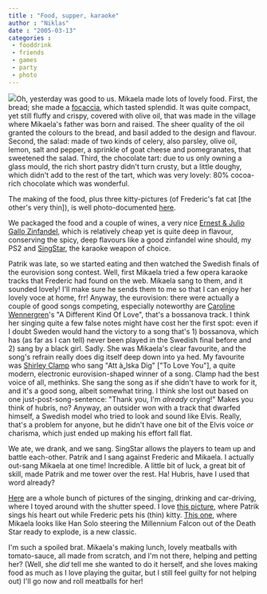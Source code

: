 ```yaml
---
title : "Food, supper, karaoke"
author : "Niklas"
date : "2005-03-13"
categories : 
 - fooddrink
 - friends
 - games
 - party
 - photo
---
```


[![](https://niklasblog.com/wp-content/2005-03-12-food.jpg)](https://niklasblog.com/bilder/2005-03-12/images/PICT0031.jpg)Oh, yesterday was good to us. Mikaela made lots of lovely food. First, the bread; she made a [focaccia](http://dictionary.reference.com/search?q=focaccia), which tasted splendid. It was quite compact, yet still fluffy and crispy, covered with olive oil, that was made in the village where Mikaela's father was born and raised. The sheer quality of the oil granted the colours to the bread, and basil added to the design and flavour. Second, the salad: made of two kinds of celery, also parsley, olive oil, lemon, salt and pepper, a sprinkle of goat cheese and pomegranates, that sweetened the salad. Third, the chocolate tart: due to us only owning a glass mould, the rich short pastry didn't turn crusty, but a little doughy, which didn't add to the rest of the tart, which was very lovely: 80% cocoa-rich chocolate which was wonderful.

The making of the food, plus three kitty-pictures (of Frederic's fat cat \[the other's very thin\]), is well photo-documented [here](https://niklasblog.com/bilder/2005-03-12).

We packaged the food and a couple of wines, a very nice [Ernest & Julio Gallo Zinfandel](http://www.turningleaf.com/Ourwines/CaliforniaWines/wine.asp?id=64), which is relatively cheap yet is quite deep in flavour, conserving the spicy, deep flavours like a good zinfandel wine should, my PS2 and [SingStar](http://www.singstargame.com/en_GB/home.html), the karaoke weapon of choice.

Patrik was late, so we started eating and then watched the Swedish finals of the eurovision song contest. Well, first Mikaela tried a few opera karaoke tracks that Frederic had found on the web. Mikaela sang to them, and it sounded lovely! I'll make sure he sends them to me so that I can enjoy her lovely voce at home, frr! Anyway, the eurovision: there were actually a couple of good songs competing, especially noteworthy are [Caroline Wennergren](http://svt.se/svt/jsp/Crosslink.jsp?d=24902&a=295726)'s "A Different Kind Of Love", that's a bossanova track. I think her singing quite a few false notes might have cost her the first spot: even if I doubt Sweden would hand the victory to a song that's 1) bossanova, which has (as far as I can tell) never been played in the Swedish final before and 2) sang by a black girl. Sadly. She was Mikaela's clear favourite, and the song's refrain really does dig itself deep down into ya hed. My favourite was [Shirley Clamp](http://svt.se/svt/jsp/Crosslink.jsp?d=24902&a=295782) who sang "Att à„lska Dig" \["To Love You"\], a quite modern, electronic eurovision-shaped winner of a song. Clamp had the best voice of all, methinks. She sang the song as if she didn't have to work for it, and it's a good song, albeit somewhat tiring. I think she lost out based on one just-post-song-sentence: "Thank you, I'm _already_ crying!" Makes you think of hubris, no? Anyway, an outsider won with a track that dwarfed himself, a Swedish model who tried to look and sound like Elvis. Really, that's a problem for anyone, but he didn't have one bit of the Elvis voice _or_ charisma, which just ended up making his effort fall flat.

We ate, we drank, and we sang. SingStar allows the players to team up and battle each-other. Patrik and I sang against Frederic and Mikaela. I actually out-sang Mikaela at one time! Incredible. A little bit of luck, a great bit of skill, made Patrik and me tower over the rest. Ha! Hubris, have I used that word already?

[Here](https://niklasblog.com/bilder/2005-03-12-karaoke) are a whole bunch of pictures of the singing, drinking and car-driving, where I toyed around with the shutter speed. I love [this picture](https://niklasblog.com/bilder/2005-03-12-karaoke/images/PICT0038_edited.jpg), where Patrik sings his heart out while Frederic pets his (thin) kitty. [This one](https://niklasblog.com/bilder/2005-03-12-karaoke/images/PICT0054.jpg), where Mikaela looks like Han Solo steering the Millennium Falcon out of the Death Star ready to explode, is a new classic.

I'm such a spoiled brat. Mikaela's making lunch, lovely meatballs with tomato-sauce, all made from scratch, and I'm not there, helping and petting her? (Well, she _did_ tell me she wanted to do it herself, and she loves making food as much as I love playing the guitar, but I still feel guilty for not helping out) I'll go now and roll meatballs for her!
